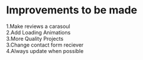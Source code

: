 # Improvements to be made

1.Make reviews a carasoul <br>
2.Add Loading Animations <br>
3.More Quality Projects <br>
3.Change contact form reciever <br>
4.Always update when possible
